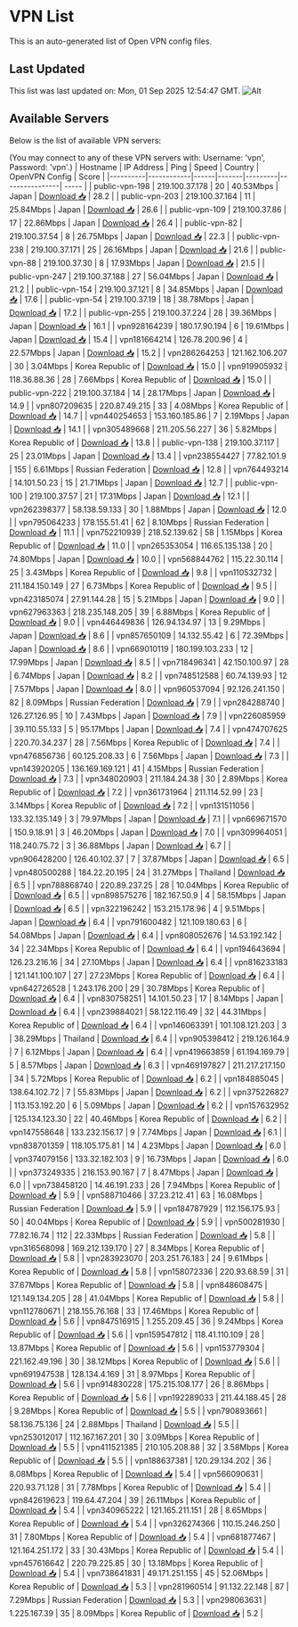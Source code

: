 # VPN List

This is an auto-generated list of Open VPN config files.

## Last Updated

This list was last updated on: Mon, 01 Sep 2025 12:54:47 GMT.
![Alt](https://repobeats.axiom.co/api/embed/186b98318ef1479477931607c1ad7d823f12451f.svg "Repobeats analytics image")

## Available Servers

Below is the list of available VPN servers:

(You may connect to any of these VPN servers with: Username: 'vpn', Password: 'vpn'.)
| Hostname | IP Address | Ping | Speed | Country | OpenVPN Config | Score |
|----------|------------|------|-------|---------|----------------| ----- |
| public-vpn-198 | 219.100.37.178 | 20 | 40.53Mbps | Japan | [Download 📥](./configs/server_0_JP.ovpn) | 28.2 |
| public-vpn-203 | 219.100.37.164 | 11 | 25.84Mbps | Japan | [Download 📥](./configs/server_1_JP.ovpn) | 26.6 |
| public-vpn-109 | 219.100.37.86 | 17 | 22.86Mbps | Japan | [Download 📥](./configs/server_2_JP.ovpn) | 26.4 |
| public-vpn-82 | 219.100.37.54 | 8 | 26.75Mbps | Japan | [Download 📥](./configs/server_3_JP.ovpn) | 22.3 |
| public-vpn-238 | 219.100.37.171 | 25 | 26.16Mbps | Japan | [Download 📥](./configs/server_4_JP.ovpn) | 21.6 |
| public-vpn-88 | 219.100.37.30 | 8 | 17.93Mbps | Japan | [Download 📥](./configs/server_5_JP.ovpn) | 21.5 |
| public-vpn-247 | 219.100.37.188 | 27 | 56.04Mbps | Japan | [Download 📥](./configs/server_6_JP.ovpn) | 21.2 |
| public-vpn-154 | 219.100.37.121 | 8 | 34.85Mbps | Japan | [Download 📥](./configs/server_7_JP.ovpn) | 17.6 |
| public-vpn-54 | 219.100.37.19 | 18 | 38.78Mbps | Japan | [Download 📥](./configs/server_8_JP.ovpn) | 17.2 |
| public-vpn-255 | 219.100.37.224 | 28 | 39.36Mbps | Japan | [Download 📥](./configs/server_9_JP.ovpn) | 16.1 |
| vpn928164239 | 180.17.90.194 | 6 | 19.61Mbps | Japan | [Download 📥](./configs/server_10_JP.ovpn) | 15.4 |
| vpn181664214 | 126.78.200.96 | 4 | 22.57Mbps | Japan | [Download 📥](./configs/server_11_JP.ovpn) | 15.2 |
| vpn286264253 | 121.162.106.207 | 30 | 3.04Mbps | Korea Republic of | [Download 📥](./configs/server_12_KR.ovpn) | 15.0 |
| vpn919905932 | 118.36.88.36 | 28 | 7.66Mbps | Korea Republic of | [Download 📥](./configs/server_13_KR.ovpn) | 15.0 |
| public-vpn-222 | 219.100.37.184 | 14 | 28.17Mbps | Japan | [Download 📥](./configs/server_14_JP.ovpn) | 14.9 |
| vpn807209635 | 220.87.49.215 | 33 | 4.08Mbps | Korea Republic of | [Download 📥](./configs/server_15_KR.ovpn) | 14.7 |
| vpn440254653 | 153.160.185.86 | 7 | 2.19Mbps | Japan | [Download 📥](./configs/server_16_JP.ovpn) | 14.1 |
| vpn305489668 | 211.205.56.227 | 36 | 5.82Mbps | Korea Republic of | [Download 📥](./configs/server_17_KR.ovpn) | 13.8 |
| public-vpn-138 | 219.100.37.117 | 25 | 23.01Mbps | Japan | [Download 📥](./configs/server_18_JP.ovpn) | 13.4 |
| vpn238554427 | 77.82.101.9 | 155 | 6.61Mbps | Russian Federation | [Download 📥](./configs/server_19_RU.ovpn) | 12.8 |
| vpn764493214 | 14.101.50.23 | 15 | 21.71Mbps | Japan | [Download 📥](./configs/server_20_JP.ovpn) | 12.7 |
| public-vpn-100 | 219.100.37.57 | 21 | 17.31Mbps | Japan | [Download 📥](./configs/server_21_JP.ovpn) | 12.1 |
| vpn262398377 | 58.138.59.133 | 30 | 1.88Mbps | Japan | [Download 📥](./configs/server_22_JP.ovpn) | 12.0 |
| vpn795064233 | 178.155.51.41 | 62 | 8.10Mbps | Russian Federation | [Download 📥](./configs/server_23_RU.ovpn) | 11.1 |
| vpn752210939 | 218.52.139.62 | 58 | 1.15Mbps | Korea Republic of | [Download 📥](./configs/server_24_KR.ovpn) | 11.0 |
| vpn265353054 | 116.65.135.138 | 20 | 74.80Mbps | Japan | [Download 📥](./configs/server_25_JP.ovpn) | 10.0 |
| vpn568844762 | 115.22.30.114 | 25 | 3.43Mbps | Korea Republic of | [Download 📥](./configs/server_26_KR.ovpn) | 9.8 |
| vpn110532732 | 211.184.150.149 | 27 | 6.73Mbps | Korea Republic of | [Download 📥](./configs/server_27_KR.ovpn) | 9.5 |
| vpn423185074 | 27.91.144.28 | 15 | 5.21Mbps | Japan | [Download 📥](./configs/server_28_JP.ovpn) | 9.0 |
| vpn627963363 | 218.235.148.205 | 39 | 6.88Mbps | Korea Republic of | [Download 📥](./configs/server_29_KR.ovpn) | 9.0 |
| vpn446449836 | 126.94.134.97 | 13 | 9.29Mbps | Japan | [Download 📥](./configs/server_30_JP.ovpn) | 8.6 |
| vpn857650109 | 14.132.55.42 | 6 | 72.39Mbps | Japan | [Download 📥](./configs/server_31_JP.ovpn) | 8.6 |
| vpn669010119 | 180.199.103.233 | 12 | 17.99Mbps | Japan | [Download 📥](./configs/server_32_JP.ovpn) | 8.5 |
| vpn718496341 | 42.150.100.97 | 28 | 6.74Mbps | Japan | [Download 📥](./configs/server_33_JP.ovpn) | 8.2 |
| vpn748512588 | 60.74.139.93 | 12 | 7.57Mbps | Japan | [Download 📥](./configs/server_34_JP.ovpn) | 8.0 |
| vpn960537094 | 92.126.241.150 | 82 | 8.09Mbps | Russian Federation | [Download 📥](./configs/server_35_RU.ovpn) | 7.9 |
| vpn284288740 | 126.27.126.95 | 10 | 7.43Mbps | Japan | [Download 📥](./configs/server_36_JP.ovpn) | 7.9 |
| vpn226085959 | 39.110.55.133 | 5 | 95.17Mbps | Japan | [Download 📥](./configs/server_37_JP.ovpn) | 7.4 |
| vpn474707625 | 220.70.34.237 | 28 | 7.56Mbps | Korea Republic of | [Download 📥](./configs/server_38_KR.ovpn) | 7.4 |
| vpn476856736 | 60.125.208.33 | 6 | 7.56Mbps | Japan | [Download 📥](./configs/server_39_JP.ovpn) | 7.3 |
| vpn143920205 | 136.169.169.121 | 41 | 4.15Mbps | Russian Federation | [Download 📥](./configs/server_40_RU.ovpn) | 7.3 |
| vpn348020903 | 211.184.24.38 | 30 | 2.89Mbps | Korea Republic of | [Download 📥](./configs/server_41_KR.ovpn) | 7.2 |
| vpn361731964 | 211.114.52.99 | 23 | 3.14Mbps | Korea Republic of | [Download 📥](./configs/server_42_KR.ovpn) | 7.2 |
| vpn131511056 | 133.32.135.149 | 3 | 79.97Mbps | Japan | [Download 📥](./configs/server_43_JP.ovpn) | 7.1 |
| vpn669671570 | 150.9.18.91 | 3 | 46.20Mbps | Japan | [Download 📥](./configs/server_44_JP.ovpn) | 7.0 |
| vpn309964051 | 118.240.75.72 | 3 | 36.88Mbps | Japan | [Download 📥](./configs/server_45_JP.ovpn) | 6.7 |
| vpn906428200 | 126.40.102.37 | 7 | 37.87Mbps | Japan | [Download 📥](./configs/server_46_JP.ovpn) | 6.5 |
| vpn480500288 | 184.22.20.195 | 24 | 31.27Mbps | Thailand | [Download 📥](./configs/server_47_TH.ovpn) | 6.5 |
| vpn788868740 | 220.89.237.25 | 28 | 10.04Mbps | Korea Republic of | [Download 📥](./configs/server_48_KR.ovpn) | 6.5 |
| vpn898575276 | 182.167.50.9 | 4 | 58.15Mbps | Japan | [Download 📥](./configs/server_49_JP.ovpn) | 6.5 |
| vpn322196242 | 153.215.178.96 | 4 | 9.51Mbps | Japan | [Download 📥](./configs/server_50_JP.ovpn) | 6.4 |
| vpn791600482 | 121.109.180.63 | 6 | 54.08Mbps | Japan | [Download 📥](./configs/server_51_JP.ovpn) | 6.4 |
| vpn808052676 | 14.53.192.142 | 34 | 22.34Mbps | Korea Republic of | [Download 📥](./configs/server_52_KR.ovpn) | 6.4 |
| vpn194643694 | 126.23.216.16 | 34 | 27.10Mbps | Japan | [Download 📥](./configs/server_53_JP.ovpn) | 6.4 |
| vpn816233183 | 121.141.100.107 | 27 | 27.23Mbps | Korea Republic of | [Download 📥](./configs/server_54_KR.ovpn) | 6.4 |
| vpn642726528 | 1.243.176.200 | 29 | 30.78Mbps | Korea Republic of | [Download 📥](./configs/server_55_KR.ovpn) | 6.4 |
| vpn830758251 | 14.101.50.23 | 17 | 8.14Mbps | Japan | [Download 📥](./configs/server_56_JP.ovpn) | 6.4 |
| vpn239884021 | 58.122.116.49 | 32 | 44.31Mbps | Korea Republic of | [Download 📥](./configs/server_57_KR.ovpn) | 6.4 |
| vpn146063391 | 101.108.121.203 | 3 | 38.29Mbps | Thailand | [Download 📥](./configs/server_58_TH.ovpn) | 6.4 |
| vpn905398412 | 219.126.164.9 | 7 | 6.12Mbps | Japan | [Download 📥](./configs/server_59_JP.ovpn) | 6.4 |
| vpn419663859 | 61.194.169.79 | 5 | 8.57Mbps | Japan | [Download 📥](./configs/server_60_JP.ovpn) | 6.3 |
| vpn469197827 | 211.217.217.150 | 34 | 5.72Mbps | Korea Republic of | [Download 📥](./configs/server_61_KR.ovpn) | 6.2 |
| vpn184885045 | 138.64.102.72 | 7 | 55.83Mbps | Japan | [Download 📥](./configs/server_62_JP.ovpn) | 6.2 |
| vpn375226827 | 113.153.192.20 | 6 | 5.09Mbps | Japan | [Download 📥](./configs/server_63_JP.ovpn) | 6.2 |
| vpn157632952 | 125.134.123.30 | 22 | 40.46Mbps | Korea Republic of | [Download 📥](./configs/server_64_KR.ovpn) | 6.2 |
| vpn147558648 | 133.232.156.17 | 9 | 7.74Mbps | Japan | [Download 📥](./configs/server_65_JP.ovpn) | 6.1 |
| vpn838701359 | 118.105.175.81 | 14 | 4.23Mbps | Japan | [Download 📥](./configs/server_66_JP.ovpn) | 6.0 |
| vpn374079156 | 133.32.182.103 | 9 | 16.73Mbps | Japan | [Download 📥](./configs/server_67_JP.ovpn) | 6.0 |
| vpn373249335 | 216.153.90.167 | 7 | 8.47Mbps | Japan | [Download 📥](./configs/server_68_JP.ovpn) | 6.0 |
| vpn738458120 | 14.46.191.233 | 26 | 7.94Mbps | Korea Republic of | [Download 📥](./configs/server_69_KR.ovpn) | 5.9 |
| vpn588710466 | 37.23.212.41 | 63 | 16.08Mbps | Russian Federation | [Download 📥](./configs/server_70_RU.ovpn) | 5.9 |
| vpn184787929 | 112.156.175.93 | 50 | 40.04Mbps | Korea Republic of | [Download 📥](./configs/server_71_KR.ovpn) | 5.9 |
| vpn500281930 | 77.82.16.74 | 112 | 22.33Mbps | Russian Federation | [Download 📥](./configs/server_72_RU.ovpn) | 5.8 |
| vpn316568098 | 169.212.139.170 | 27 | 8.34Mbps | Korea Republic of | [Download 📥](./configs/server_73_KR.ovpn) | 5.8 |
| vpn283923070 | 203.251.76.183 | 24 | 9.61Mbps | Korea Republic of | [Download 📥](./configs/server_74_KR.ovpn) | 5.8 |
| vpn158072336 | 220.93.68.59 | 31 | 37.67Mbps | Korea Republic of | [Download 📥](./configs/server_75_KR.ovpn) | 5.8 |
| vpn848608475 | 121.149.134.205 | 28 | 41.04Mbps | Korea Republic of | [Download 📥](./configs/server_76_KR.ovpn) | 5.8 |
| vpn112780671 | 218.155.76.168 | 33 | 17.46Mbps | Korea Republic of | [Download 📥](./configs/server_77_KR.ovpn) | 5.6 |
| vpn847516915 | 1.255.209.45 | 36 | 9.24Mbps | Korea Republic of | [Download 📥](./configs/server_78_KR.ovpn) | 5.6 |
| vpn159547812 | 118.41.110.109 | 28 | 13.87Mbps | Korea Republic of | [Download 📥](./configs/server_79_KR.ovpn) | 5.6 |
| vpn153779304 | 221.162.49.196 | 30 | 38.12Mbps | Korea Republic of | [Download 📥](./configs/server_80_KR.ovpn) | 5.6 |
| vpn691947538 | 128.134.4.169 | 31 | 8.97Mbps | Korea Republic of | [Download 📥](./configs/server_81_KR.ovpn) | 5.6 |
| vpn914830228 | 175.215.108.177 | 26 | 8.86Mbps | Korea Republic of | [Download 📥](./configs/server_82_KR.ovpn) | 5.6 |
| vpn192289033 | 211.44.188.45 | 28 | 9.28Mbps | Korea Republic of | [Download 📥](./configs/server_83_KR.ovpn) | 5.5 |
| vpn790893661 | 58.136.75.136 | 24 | 2.88Mbps | Thailand | [Download 📥](./configs/server_84_TH.ovpn) | 5.5 |
| vpn253012017 | 112.167.167.201 | 30 | 3.09Mbps | Korea Republic of | [Download 📥](./configs/server_85_KR.ovpn) | 5.5 |
| vpn411521385 | 210.105.208.88 | 32 | 3.58Mbps | Korea Republic of | [Download 📥](./configs/server_86_KR.ovpn) | 5.5 |
| vpn188637381 | 120.29.134.202 | 36 | 8.08Mbps | Korea Republic of | [Download 📥](./configs/server_87_KR.ovpn) | 5.4 |
| vpn566090631 | 220.93.71.128 | 31 | 7.78Mbps | Korea Republic of | [Download 📥](./configs/server_88_KR.ovpn) | 5.4 |
| vpn842619623 | 119.64.47.204 | 39 | 26.11Mbps | Korea Republic of | [Download 📥](./configs/server_89_KR.ovpn) | 5.4 |
| vpn340965222 | 121.165.211.151 | 28 | 8.65Mbps | Korea Republic of | [Download 📥](./configs/server_90_KR.ovpn) | 5.4 |
| vpn326274366 | 110.15.246.250 | 31 | 7.80Mbps | Korea Republic of | [Download 📥](./configs/server_91_KR.ovpn) | 5.4 |
| vpn681877467 | 121.164.251.172 | 33 | 30.43Mbps | Korea Republic of | [Download 📥](./configs/server_92_KR.ovpn) | 5.4 |
| vpn457616642 | 220.79.225.85 | 30 | 13.18Mbps | Korea Republic of | [Download 📥](./configs/server_93_KR.ovpn) | 5.4 |
| vpn738641831 | 49.171.251.155 | 45 | 52.06Mbps | Korea Republic of | [Download 📥](./configs/server_94_KR.ovpn) | 5.3 |
| vpn281960514 | 91.132.22.148 | 87 | 7.29Mbps | Russian Federation | [Download 📥](./configs/server_95_RU.ovpn) | 5.3 |
| vpn298063631 | 1.225.167.39 | 35 | 8.09Mbps | Korea Republic of | [Download 📥](./configs/server_96_KR.ovpn) | 5.2 |
